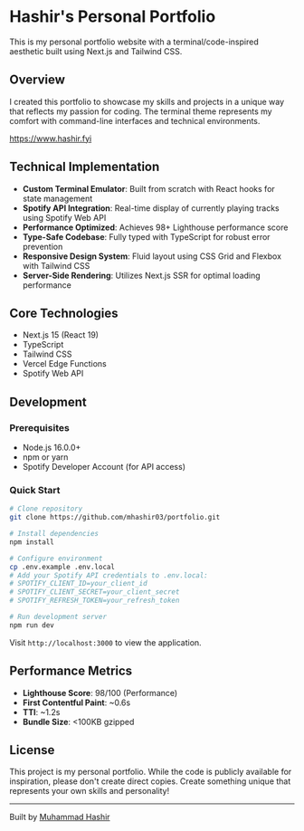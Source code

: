 # Hashir's Personal Portfolio

This is my personal portfolio website with a terminal/code-inspired aesthetic built using Next.js and Tailwind CSS. 

## Overview

I created this portfolio to showcase my skills and projects in a unique way that reflects my passion for coding. The terminal theme represents my comfort with command-line interfaces and technical environments.

https://www.hashir.fyi

## Technical Implementation

- **Custom Terminal Emulator**: Built from scratch with React hooks for state management
- **Spotify API Integration**: Real-time display of currently playing tracks using Spotify Web API
- **Performance Optimized**: Achieves 98+ Lighthouse performance score
- **Type-Safe Codebase**: Fully typed with TypeScript for robust error prevention
- **Responsive Design System**: Fluid layout using CSS Grid and Flexbox with Tailwind CSS
- **Server-Side Rendering**: Utilizes Next.js SSR for optimal loading performance

## Core Technologies

- Next.js 15 (React 19)
- TypeScript
- Tailwind CSS
- Vercel Edge Functions
- Spotify Web API

## Development

### Prerequisites

- Node.js 16.0.0+
- npm or yarn
- Spotify Developer Account (for API access)

### Quick Start

```bash
# Clone repository
git clone https://github.com/mhashir03/portfolio.git

# Install dependencies
npm install

# Configure environment
cp .env.example .env.local
# Add your Spotify API credentials to .env.local:
# SPOTIFY_CLIENT_ID=your_client_id
# SPOTIFY_CLIENT_SECRET=your_client_secret
# SPOTIFY_REFRESH_TOKEN=your_refresh_token

# Run development server
npm run dev
```

Visit `http://localhost:3000` to view the application.

## Performance Metrics

- **Lighthouse Score**: 98/100 (Performance)
- **First Contentful Paint**: ~0.6s
- **TTI**: ~1.2s
- **Bundle Size**: <100KB gzipped

## License

This project is my personal portfolio. While the code is publicly available for inspiration, please don't create direct copies. Create something unique that represents your own skills and personality!

---

Built by [Muhammad Hashir](https://github.com/mhashir03)
